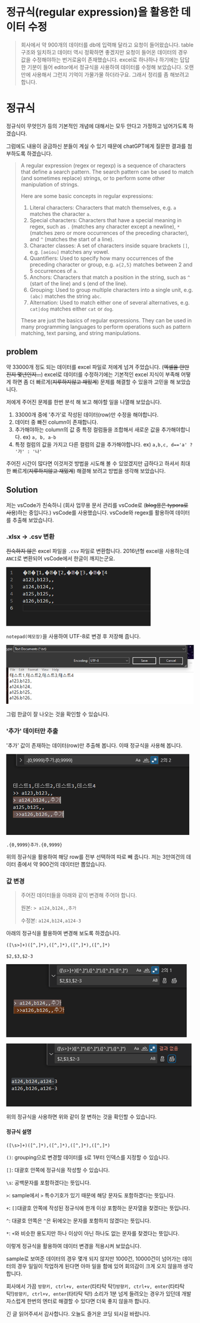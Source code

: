 # 정규식(regular expression)을 활용한 데이터 수정

> 회사에서 약 900개의 데이터를 db에 입력해 달라고 요청이 들어왔습니다. table 구조와 일치하고 데이터 역시 정확하면 좋겠지만 요청이 들어온 데이터의 경우 값을 수정해야하는 번거로움이 존재했습니다. excel로 하나하나 하기에는 답답한 기분이 들어 editor에서 정규식을 사용하여 데이터를 수정해 보았습니다. 오랜만에 사용해서 그런지 기억이 가물가물 하더라구요. 그래서 정리를 좀 해보려고 합니다.



# 정규식

정규식이 무엇인가 등의 기본적인 개념에 대해서는 모두 안다고 가정하고 넘어가도록 하겠습니다.

그럼에도 내용이 궁금하신 분들이 계실 수 있기 때문에 chatGPT에게 질문한 결과를 첨부하도록 하겠습니다.

> A regular expression (regex or regexp) is a sequence of characters that define a search pattern. The search pattern can be used to match (and sometimes replace) strings, or to perform some other manipulation of strings.
>
> Here are some basic concepts in regular expressions:
>
> 1. Literal characters: Characters that match themselves, e.g. `a` matches the character `a`.
> 2. Special characters: Characters that have a special meaning in regex, such as `.` (matches any character except a newline), `*` (matches zero or more occurrences of the preceding character), and `^` (matches the start of a line).
> 3. Character classes: A set of characters inside square brackets `[]`, e.g. `[aeiou]` matches any vowel.
> 4. Quantifiers: Used to specify how many occurrences of the preceding character or group, e.g. `a{2,5}` matches between 2 and 5 occurrences of `a`.
> 5. Anchors: Characters that match a position in the string, such as `^` (start of the line) and `$` (end of the line).
> 6. Grouping: Used to group multiple characters into a single unit, e.g. `(abc)` matches the string `abc`.
> 7. Alternation: Used to match either one of several alternatives, e.g. `cat|dog` matches either `cat` or `dog`.
>
> These are just the basics of regular expressions. They can be used in many programming languages to perform operations such as pattern matching, text parsing, and string manipulations.



## problem

약 33000개 정도 되는 데이터를 excel 파일로 저에게 넘겨 주었습니다. (~~엑셀을 안만진지 몇년인지...~~) excel로 데이터를 수정하기에는 기본적인 excel 지식이 부족해 어떻게 하면 좀 더 빠르게(~~지루하지않고 재밌게~~) 문제를 해결할 수 있을까 고민을 해 보았습니다.

저에게 주어진 문제를 한번 분석 해 보고 해야할 일을 나열해 보았습니다.

1. 33000개 중에 '추가'로 작성된 데이터(row)만 수정을 해야합니다.
2. 데이터 중 빠진 column이 존재합니다.
3. 추가해야하는 column의 값 중 특정 컬럼들을 조합해서 새로운 값을 추가해야합니다. ex) `a, b, a-b`
4. 특정 컬럼의 값을 가지고 다른 컬럼의 값을 추가해야합니다. ex) `a,b,c, d=='a' ? '가' : '나'` 

주어진 시간이 많다면 이것저것 방법을 시도해 볼 수 있었겠지만 급하다고 하셔서 최대한 빠르게(~~지루하지않고 재밌게~~) 해결해 보려고 방법을 생각해 보았습니다.



## Solution

저는 vsCode가 친숙하니 (회사 업무용 문서 관리를 vsCode로 (~~blog용은 typora로 사용~~)하는 중입니다.) vsCode를 사용했습니다. vsCode와 regex를 활용하여 데이터를 추출해 보았습니다.

### .xlsx -> .csv 변환

~~친숙하지 않은~~ excel 파일을 `.csv` 파일로 변환합니다. 2016년형 excel을 사용하는데 `ANCI`로 변환되어 vsCode에서 한글이 깨지는군요.  

![image-20230210101337072](https://raw.githubusercontent.com/KrGil/TIL/04c0f4bc347e9ae7750d67c4f236afe7ba89c9d3/CS/IDETools/VSCode/%ED%8A%B9%EC%A0%95%ED%95%9C%EB%AC%B8%EC%9E%90%EC%97%B4%EC%9D%B4%ED%8F%AC%ED%95%A8%EB%90%9C%EB%9D%BC%EC%9D%B8%EC%84%A0%ED%83%9D%ED%95%98%EA%B8%B0.assets/image-20230210101337072.png)

`notepad(메모장)`을 사용하여 UTF-8로 변경 후 저장해 줍니다.

![image-20230210101426434](https://raw.githubusercontent.com/KrGil/TIL/04c0f4bc347e9ae7750d67c4f236afe7ba89c9d3/CS/IDETools/VSCode/%ED%8A%B9%EC%A0%95%ED%95%9C%EB%AC%B8%EC%9E%90%EC%97%B4%EC%9D%B4%ED%8F%AC%ED%95%A8%EB%90%9C%EB%9D%BC%EC%9D%B8%EC%84%A0%ED%83%9D%ED%95%98%EA%B8%B0.assets/image-20230210101426434.png)

그럼 한글이 잘 나오는 것을 확인할 수 있습니다.

### '추가'  데이터만 추출

'추가' 값이 존재하는 데이터(row)만 추출해 봅니다. 이때 정규식을 사용해 봅니다.

![image-20230210102046624](https://raw.githubusercontent.com/KrGil/TIL/04c0f4bc347e9ae7750d67c4f236afe7ba89c9d3/CS/IDETools/VSCode/%ED%8A%B9%EC%A0%95%ED%95%9C%EB%AC%B8%EC%9E%90%EC%97%B4%EC%9D%B4%ED%8F%AC%ED%95%A8%EB%90%9C%EB%9D%BC%EC%9D%B8%EC%84%A0%ED%83%9D%ED%95%98%EA%B8%B0.assets/image-20230210102046624.png)

```
.{0,9999}추가.{0,9999}
```

위의 정규식을 활용하여 해당 row를 전부 선택하여 따로 빼 줍니다. 저는 3만여건의 데이터 중에서 약 900건의 데이터만 뽑았습니다.



### 값 변경

> 주어진 데이터들을 아래와 같이 변경해 주어야 합니다.
>
> 원본: `> a124,b124,,추가`
>
> 수정본: `a124,b124,a124-3`

아래의 정규식을 활용하여 변경해 보도록 하겠습니다.

```
([\s>]+)([^,]*),([^,]*),([^,]*),([^,]*)
```

```
$2,$3,$2-3
```

![image-20230210102444852](https://raw.githubusercontent.com/KrGil/TIL/04c0f4bc347e9ae7750d67c4f236afe7ba89c9d3/CS/IDETools/VSCode/%ED%8A%B9%EC%A0%95%ED%95%9C%EB%AC%B8%EC%9E%90%EC%97%B4%EC%9D%B4%ED%8F%AC%ED%95%A8%EB%90%9C%EB%9D%BC%EC%9D%B8%EC%84%A0%ED%83%9D%ED%95%98%EA%B8%B0.assets/image-20230210102444852.png)

![image-20230210102505908](https://raw.githubusercontent.com/KrGil/TIL/04c0f4bc347e9ae7750d67c4f236afe7ba89c9d3/CS/IDETools/VSCode/%ED%8A%B9%EC%A0%95%ED%95%9C%EB%AC%B8%EC%9E%90%EC%97%B4%EC%9D%B4%ED%8F%AC%ED%95%A8%EB%90%9C%EB%9D%BC%EC%9D%B8%EC%84%A0%ED%83%9D%ED%95%98%EA%B8%B0.assets/image-20230210102505908.png)

위의 정규식을 사용하면 위와 같이 잘 변하는 것을 확인할 수 있습니다.

#### 정규식 설명

`([\s>]+)([^,]*),([^,]*),([^,]*),([^,]*)`

`()`: grouping으로 변경할 데이터를 `$`로 1부터 인덱스를 지정할 수 있습니다.

`[]`: 대괄호 안쪽에 정규식을 작성할 수 있습니다.

`\s`: 공백문자를 포함하겠다는 뜻입니다.

`>`: sample에서 `>` 특수기호가 있기 때문에 해당 문자도 포함하겠다는 뜻입니다.

`+`: `[]`대괄호 안쪽에 작성된 정규식에 한개 이상 포함하는 문자열을 찾겠다는 뜻입니다.

`^`: 대괄호 안쪽은 `^`은 뒤에오는 문자를 포함하지 않겠다는 뜻입니다.

`*`: `+`와 비슷한 용도지만 하나 이상이 아닌 하나도 없는 문자를 찾겠다는 뜻입니다.



이렇게 정규식을 활용하여 데이터 변경을 적용시켜 보았습니다.

sample로 보여준 데이터의 경우 몇개 되지 않지만 1000건, 10000건이 넘어가는 데이터의 경우 일일이 작업하게 된다면 아마 일을 함에 있어 회의감이 크게 오지 않을까 생각합니다. 

회사에서 가끔 `방향키, ctrl+v, enter`(타타탁 탁!)`방향키, ctrl+v, enter`(타타탁 탁!)`방향키, ctrl+v, enter`(타타탁 탁!) 소리가 1분 넘게 들려오는 경우가 있던데 개발자스럽게 한번의 엔터로 해결할 수 있다면 더욱 좋지 않을까 합니다.

긴 글 읽어주셔서 감사합니다. 오늘도 즐거운 코딩 되시길 바랍니다.